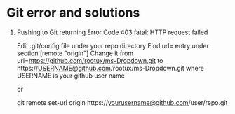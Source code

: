 Git error and solutions
========

1. Pushing to Git returning Error Code 403 fatal: HTTP request failed

   Edit .git/config file under your repo directory
   Find url= entry under section [remote "origin"]
   Change it from url=https://github.com/rootux/ms-Dropdown.git to https://USERNAME@github.com/rootux/ms-Dropdown.git
   where USERNAME is your github user name

   or
   
   git remote set-url origin https://yourusername@github.com/user/repo.git

   
